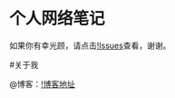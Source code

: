 # 个人网络笔记

如果你有幸光顾，请点击[!Issues](https://github.com/wanzixz/mark/issues)查看，谢谢。

#关于我

@博客：[!博客地址](http://blog.zlmark.com)
